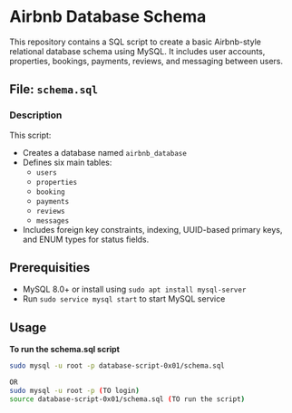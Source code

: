 # Airbnb Database Schema

This repository contains a SQL script to create a basic Airbnb-style relational database schema using MySQL. It includes user accounts, properties, bookings, payments, reviews, and messaging between users.

## File: `schema.sql`

### Description

This script:

- Creates a database named `airbnb_database`
- Defines six main tables:
  - `users`
  - `properties`
  - `booking`
  - `payments`
  - `reviews`
  - `messages`
- Includes foreign key constraints, indexing, UUID-based primary keys, and ENUM types for status fields.

## Prerequisities

- MySQL 8.0+ or install using `sudo apt install mysql-server`
- Run `sudo service mysql start` to start MySQL service

## Usage
**To run the schema.sql script**
```bash
sudo mysql -u root -p database-script-0x01/schema.sql

OR
sudo mysql -u root -p (TO login)
source database-script-0x01/schema.sql (TO run the script)
```